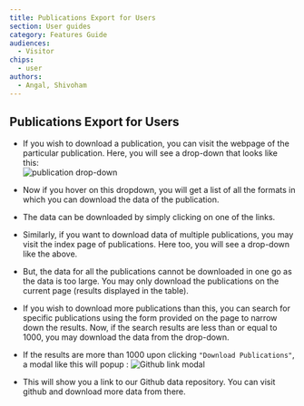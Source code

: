 ```yaml
---
title: Publications Export for Users
section: User guides
category: Features Guide
audiences:
  - Visitor
chips:
  - user
authors:
  - Angal, Shivoham
---
```

## Publications Export for Users

- If you wish to download a publication, you can visit the webpage of the particular publication. Here, you will see a drop-down that looks like this: <br>
![publication drop-down](/cdli-docs/images/publication-dd.png)

- Now if you hover on this dropdown, you will get a list of all the formats in which you can download the data of the publication.

- The data can be downloaded by simply clicking on one of the links.

- Similarly, if you want to download data of multiple publications, you may visit the index page of publications. Here too, you will see a drop-down like the above.

- But, the data for all the publications cannot be downloaded in one go as the data is too large. You may only download the publications on the current page (results displayed in the table).

- If you wish to download more publications than this, you can search for specific publications using the form provided on the page to narrow down the results. Now, if the search results are less than or equal to 1000, you may download the data from the drop-down.

- If the results are more than 1000 upon clicking `"Download Publications"`, a modal like this will popup : 
![Github link modal](/cdli-docs/images/publications-modal.png)

- This will show you a link to our Github data repository. You can visit github and download more data from there.
